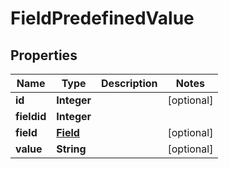 # FieldPredefinedValue

## Properties
Name | Type | Description | Notes
------------ | ------------- | ------------- | -------------
**id** | **Integer** |  |  [optional]
**fieldid** | **Integer** |  | 
**field** | [**Field**](Field.md) |  |  [optional]
**value** | **String** |  |  [optional]

